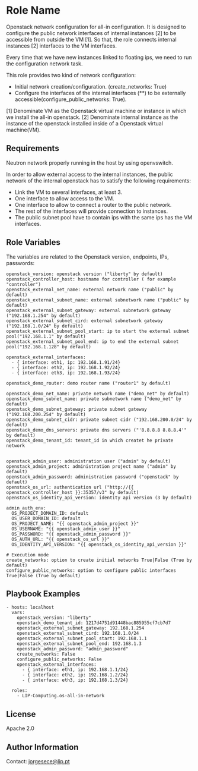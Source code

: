 Role Name
=========

Openstack network configuration for all-in configuration.
It is designed to configure the public network interfaces of internal instances [2] to be accessible from outside the VM [1].
So that, the role connects internal instances [2] interfaces to the VM interfaces.

Every time that we have new instances linked to floating ips, we need to run the configuration network task.
 
This role provides two kind of network configuration:
* Initial network creation/configuration. (create_networks: True)
* Configure the interfaces of the internal interfaces (**) to be externally accessible(configure_public_networks: True).

[1] Denominate VM as the Openstack virtual machine or instance in which we install the all-in openstack.
[2] Denominate internal instance as the instance of the openstack installed inside of a Openstack virtual machine(VM).

Requirements
------------

Neutron network properly running in the host by using openvswitch.

In order to allow external access to the internal instances, the public network of the
internal openstack has to satisfy the following requirements: 
* Link the VM to several interfaces, at least 3.
 * One interface to allow access to the VM.
 * One interface to allow to connect a router to the public network.
 * The rest of the interfaces will provide connection to instances. 
* The public subnet pool have to contain ips with the same ips has the VM interfaces.



Role Variables
--------------

The variables are related to the Openstack version, endpoints, IPs, passwords: 

    openstack_version: openstack version ("liberty" by default)
    openstack_controller_host: hostname for controller ( for example "controller")
    openstack_external_net_name: external network name ("public" by default)
    openstack_external_subnet_name: external subnetwork name ("public" by default)
    openstack_external_subnet_gateway: external subnetwork gateway ("192.168.1.254" by default)
    openstack_external_subnet_cird: external subnetwork gateway ("192.168.1.0/24" by default)
    openstack_external_subnet_pool_start: ip to start the external subnet pool("192.168.1.1" by default)
    openstack_external_subnet_pool_end: ip to end the external subnet pool("192.168.1.128" by default)

    openstack_external_interfaces:
      - { interface: eth1, ip: 192.168.1.91/24}
      - { interface: eth2, ip: 192.168.1.92/24}
      - { interface: eth3, ip: 192.168.1.93/24}
    
    openstack_demo_router: demo router name ("router1" by default)
    
    openstack_demo_net_name: private network name ("demo_net" by default)
    openstack_demo_subnet_name: private subnetwork name ("demo_net" by default)
    openstack_demo_subnet_gateway: private subnet gateway ("192.168.200.254" by default)
    openstack_demo_subnet_cidr: private subnet cidr ("192.168.200.0/24" by default)
    openstack_demo_dns_servers: private dns servers ("'8.8.8.8 8.8.8.4'" by default)
    openstack_demo_tenant_id: tenant_id in which createt he private network
    
    
    openstack_admin_user: administration user ("admin" by default)
    openstack_admin_project: administration project name ("admin" by default)
    openstack_admin_password: administration password ("openstack" by default)
    openstack_os_url: authentication url ("http://{{ openstack_controller_host }}:35357/v3" by default)
    openstack_os_identity_api_version: identity api version (3 by default)
    
    admin_auth_env:
      OS_PROJECT_DOMAIN_ID: default
      OS_USER_DOMAIN_ID: default
      OS_PROJECT_NAME: "{{ openstack_admin_project }}"
      OS_USERNAME: "{{ openstack_admin_user }}"
      OS_PASSWORD: "{{ openstack_admin_password }}"
      OS_AUTH_URL: "{{ openstack_os_url }}"
      OS_IDENTITY_API_VERSION: "{{ openstack_os_identity_api_version }}"
    
    # Execution mode
    create_networks: option to create initial networks True|False (True by default)
    configure_public_networks: option to configure public interfaces True|False (True by default)

Playbook Examples
----------------

    - hosts: localhost
      vars:
        openstack_version: "liberty"
        openstack_demo_tenant_id: 1217d4751d91448bac885955cf7cb7d7
        openstack_external_subnet_gateway: 192.168.1.254
        openstack_external_subnet_cird: 192.168.1.0/24
        openstack_external_subnet_pool_start: 192.168.1.1
        openstack_external_subnet_pool_end: 192.168.1.3
        openstack_admin_password: "admin_password"
        create_networks: False
        configure_public_networks: False
        openstack_external_interfaces:
          - { interface: eth1, ip: 192.168.1.1/24}
          - { interface: eth2, ip: 192.168.1.2/24}
          - { interface: eth3, ip: 192.168.1.3/24}
    
      roles:
        - LIP-Computing.os-all-in-network

License
-------

Apache 2.0

Author Information
------------------

Contact: jorgesece@lip.pt
